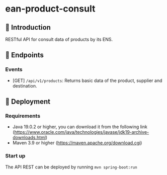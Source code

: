 # ean-product-consult

## 📖 Introduction

RESTful API for consult data of products by its ENS.

## 📖 Endpoints

### Events
* [GET] ```/api/v1/products```: Returns basic data of the product, supplier and destination.

## 🚀  Deployment

### Requirements
- Java 19.0.2 or higher, you can download it from the following link (https://www.oracle.com/java/technologies/javase/jdk19-archive-downloads.html)
- Maven 3.9 or higher (https://maven.apache.org/download.cgi)

### Start up
The API REST can be deployed by running ```mvn spring-boot:run```